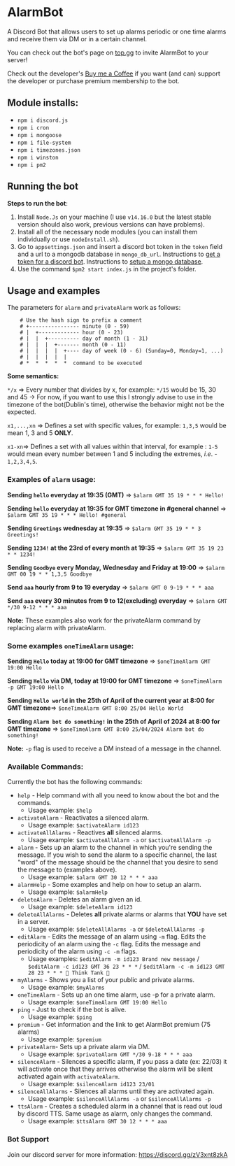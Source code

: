 # AlarmBot
A Discord Bot that allows users to set up alarms periodic or one time alarms and receive them via DM or in a certain channel.

You can check out the bot's page on [top.gg](https://top.gg/bot/754350217876340816) to invite AlarmBot to your server!

Check out the developer's [Buy me a Coffee](https://www.buymeacoffee.com/Afonselio) if you want (and can) support the developer or purchase premium membership to the bot. 

## Module installs:
- `npm i discord.js`
- `npm i cron`
- `npm i mongoose`
- `npm i file-system`
- `npm i timezones.json`
- `npm i winston`
- `npm i pm2`

## Running the bot

**Steps to run the bot**:

1. Install `Node.Js` on your machine (I use `v14.16.0` but the latest stable version should also work, previous versions can have problems).
2. Install all of the necessary node modules (you can install them individually or use `nodeInstall.sh`).
3. Go to `appsettings.json` and insert a discord bot token in the `token` field and a url to a mongodb database in `mongo_db_url`. Instructions to [get a token for a discord bot](https://www.writebots.com/discord-bot-token/). Instructions to [setup a mongo database](https://docs.atlas.mongodb.com/connect-to-cluster/).
4. Use the command `$pm2 start index.js` in the project's folder.

## Usage and examples

The parameters for `alarm` and `privateAlarm` work as follows:

```
    # Use the hash sign to prefix a comment
    # +---------------- minute (0 - 59)
    # |  +------------- hour (0 - 23)
    # |  |  +---------- day of month (1 - 31)
    # |  |  |  +------- month (0 - 11)
    # |  |  |  |  +---- day of week (0 - 6) (Sunday=0, Monday=1, ...)
    # |  |  |  |  |
    # *  *  *  *  *  command to be executed
```

**Some semantics:**

`*/x` => Every number that divides by x, for example: `*/15`  would be 15, 30 and 45 -> For now, if you want to use this I strongly advise to use in the timezone of the bot(Dublin's time), otherwise the behavior might not be the expected.

`x1,...,xn` => Defines a set with specific values, for example: `1,3,5` would be mean 1, 3 and 5 **ONLY**.

`x1-xn`=>  Defines a set with all values within that interval, for example : `1-5` would mean every number between 1 and 5 including the extremes, *i.e*. - `1,2,3,4,5`.

### Examples of `alarm` usage:

**Sending `hello` everyday at 19:35 (GMT)** => `$alarm GMT 35 19 * * * Hello!`

**Sending `hello` everyday at 19:35 for GMT timezone in #general channel** => `$alarm GMT 35 19 * * * Hello! #general`

**Sending `Greetings` wednesday at 19:35** => `$alarm GMT 35 19 * * 3 Greetings!`

**Sending `1234!` at the 23rd of every month at 19:35** => `$alarm GMT 35 19 23 * * 1234!`

**Sending `Goodbye` every Monday, Wednesday and Friday at 19:00** => `$alarm GMT 00 19 * * 1,3,5 Goodbye`

**Send `aaa` hourly from 9 to 19 everyday** => `$alarm GMT 0 9-19 * * * aaa`

**Send `aaa` every 30 minutes from 9 to 12(excluding) everyday** => `$alarm GMT */30 9-12 * * * aaa`

**Note:** These examples also work for the privateAlarm command by replacing alarm with privateAlarm.

### Some examples `oneTimeAlarm` usage:

**Sending `Hello` today at 19:00 for GMT timezone** => `$oneTimeAlarm GMT 19:00 Hello`

**Sending `Hello` via DM, today at 19:00 for GMT timezone** => `$oneTimeAlarm -p GMT 19:00 Hello`

**Sending `Hello world` in the 25th of April of the current year at 8:00 for GMT timezone**=> `$oneTimeAlarm GMT 8:00 25/04 Hello World`

**Sending `Alarm bot do something!` in the 25th of April of 2024 at 8:00 for GMT timezone** => `$oneTimeAlarm GMT 8:00 25/04/2024 Alarm bot do something!`

**Note:** `-p` flag is used to receive a DM instead of a message in the channel.

### Available Commands:

Currently the bot has the following commands:

- `help` - Help command with all you need to know about the bot and the commands.
    - Usage example: `$help`
- `activateAlarm` - Reactivates a silenced alarm.
    - Usage example: `$activateAlarm id123`
- `activateAllAlarms` - Reactives **all**  silenced alarms.
    - Usage example: `$activateAllAlarm -a` or `$activateAllAlarm -p`
- `alarm` - Sets up an alarm to the channel in which you're sending the message. If you wish to send the alarm to a specific channel, the last "word" of the message should be the channel that you desire to send the message to (examples above).
    - Usage example: `$alarm GMT 30 12 * * * aaa`
- `alarmHelp` - Some examples and help on how to setup an alarm.
    - Usage example: `$alarmHelp`
- `deleteAlarm` - Deletes an alarm given an id.
    - Usage example: `$deleteAlarm id123`
- `deleteAllAlarms` - Deletes **all** private alarms or alarms that **YOU** have set in a server.
    - Usage example: `$deleteAllAlarms -a` or `$deleteAllAlarms -p` 
- `editAlarm` - Edits the message of an alarm using `-m` flag. Edits the periodicity of an alarm using the `-c` flag. Edits the message and periodicity of the alarm using `-c -m` flags.
    - Usage examples: `$editAlarm -m id123 Brand new message` / `$editAlarm -c id123 GMT 36 23 * * *` / `$editAlarm -c -m id123 GMT 28 23 * * * 🤔 Think Tank 🤔`
- `myAlarms` - Shows you a list of your public and private alarms.
    - Usage example: `$myAlarms`
- `oneTimeAlarm` - Sets up an one time alarm, use -p for a private alarm.
    - Usage example: `$oneTimeAlarm GMT 19:00 Hello`
- `ping` - Just to check if the bot is alive.
    - Usage example: `$ping`
- `premium` - Get information and the link to get AlarmBot premium (75 alarms)
    - Usage example: `$premium`
- `privateAlarm`- Sets up a private alarm via DM.
    - Usage example: `$privateAlarm GMT */30 9-18 * * * aaa`
- `silenceAlarm` - Silences a specific alarm, if you pass a date (ex: 22/03) it will activate once that they arrives otherwise the alarm will be silent activated again with `activateAlarm`.
    - Usage example: `$silenceAlarm id123 23/01`
- `silenceAllAlarms` - Silences all alarms until they are activated again.
    - Usage example: `$silenceAllAlarms -a` or `$silenceAllAlarms -p` 
- `ttsAlarm` - Creates a scheduled alarm in a channel that is read out loud by discord TTS. Same usage as alarm, only changes the command.
    - Usage example: `$ttsAlarm GMT 30 12 * * * aaa`



### Bot Support ###
Join our discord server for more information: https://discord.gg/zV3xnt8zkA
